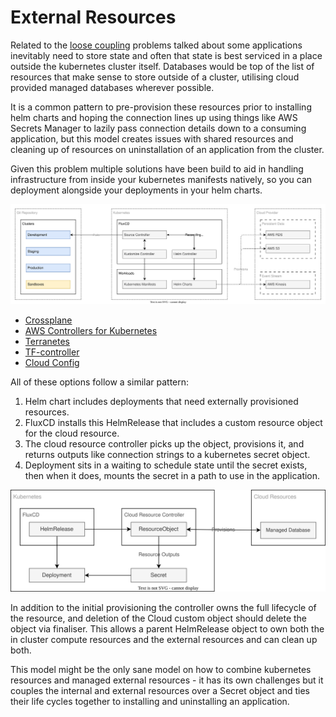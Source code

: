 # External Resources

Related to the [loose coupling](../concepts/loose-coupling.md) problems talked about some applications inevitably need to store state and often that state is best serviced in a place outside the kubernetes cluster itself. Databases would be top of the list of resources that make sense to store outside of a cluster, utilising cloud provided managed databases wherever possible.

It is a common pattern to pre-provision these resources prior to installing helm charts and hoping the connection lines up using things like AWS Secrets Manager to lazily pass connection details down to a consuming application, but this model creates issues with shared resources and cleaning up of resources on uninstallation of an application from the cluster.

Given this problem multiple solutions have been build to aid in handling infrastructure from inside your kubernetes manifests natively, so you can deployment alongside your deployments in your helm charts.

![externally managed resources](../images/external-resource-problem.drawio.svg)

- [Crossplane](https://www.crossplane.io/why-control-planes)
- [AWS Controllers for Kubernetes](https://aws-controllers-k8s.github.io/community/)
- [Terranetes](https://terranetes.appvia.io/)
- [TF-controller](https://github.com/weaveworks/tf-controller)
- [Cloud Config](https://cloud.google.com/anthos-config-management/docs/concepts/config-controller-overview)

All of these options follow a similar pattern:

1. Helm chart includes deployments that need externally provisioned resources.
1. FluxCD installs this HelmRelease that includes a custom resource object for the cloud resource.
1. The cloud resource controller picks up the object, provisions it, and returns outputs like connection strings to a kubernetes secret object.
1. Deployment sits in a waiting to schedule state until the secret exists, then when it does, mounts the secret in a path to use in the application.

![external resource controllers](../images/external-resource-controllers.drawio.svg)

In addition to the initial provisioning the controller owns the full lifecycle of the resource, and deletion of the Cloud custom object should delete the object via finaliser. This allows a parent HelmRelease object to own both the in cluster compute resources and the external resources and can clean up both.

This model might be the only sane model on how to combine kubernetes resources and managed external resources - it has its own challenges but it couples the internal and external resources over a Secret object and ties their life cycles together to installing and uninstalling an application.
